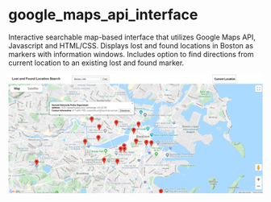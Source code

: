 # google_maps_api_interface
Interactive searchable map-based interface that utilizes Google Maps API, Javascript and HTML/CSS. Displays lost and found locations in Boston as markers with information windows. Includes option to find directions from current location to an existing lost and found marker.

![](images/interface.png)
